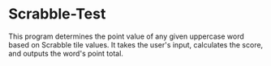 # Scrabble-Test
This program determines the point value of any given uppercase word based on Scrabble tile values. It takes the user's input, calculates the score, and outputs the word's point total.

